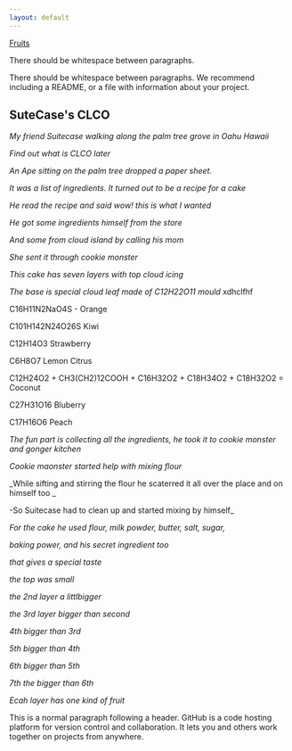 ```yaml
---
layout: default
---
```




[Fruits](./cake.md)

There should be whitespace between paragraphs.

There should be whitespace between paragraphs. We recommend including a README, or a file with information about your project.

## SuteCase's CLCO


_My friend Suitecase walking along the palm tree grove in Oahu Hawaii_

_Find out what is CLCO later_

_An Ape sitting on the palm tree dropped a paper sheet._

_It was a list of ingredients. It turned out to be a recipe for a cake_

_He read the recipe and said wow! this is what I wanted_

_He got some ingredients himself from the store_

_And some from cloud island by calling his mom_

_She sent it through cookie monster_

_This cake has seven layers with top cloud icing_

_The base is special cloud leaf made of C12H22O11 mould_ xdhclfhf

C16H11N2NaO4S - Orange

C101H142N24O26S Kiwi

C12H14O3 Strawberry

C6H8O7 Lemon Citrus

C12H24O2 + CH3(CH2)12COOH + C16H32O2 + C18H34O2 + C18H32O2   = Coconut

C27H31O16  Bluberry

C17H16O6  Peach

_The fun part is collecting all the ingredients, he took it to cookie monster and gonger kitchen_

_Cookie maonster started help with mixing flour_

_While sifting and stirring the flour he scaterred it all over the place and on himself too
_

-So Suitecase had to clean up and started mixing by himself_

_For the cake he used flour, milk powder, butter, salt, sugar,_

_baking power, and his secret ingredient too_

_that gives a special taste_

_the top was small_

_the 2nd layer a littlbigger_

_the 3rd layer bigger than second_

_4th  bigger than 3rd_

_5th  bigger than  4th_

_6th  bigger than 5th_

_7th the  bigger than 6th_

_Ecah layer has one kind of fruit_


This is a normal paragraph following a header. GitHub is a code hosting platform for version control and collaboration. It lets you and others work together on projects from anywhere.


